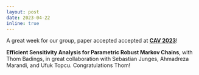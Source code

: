 ```yaml
---
layout: post
date: 2023-04-22
inline: true
---
```


A great week for our group, paper accepted accepted at <a href='http://www.i-cav.org/2023/' target='_blank'><b>CAV 2023</b></a>!

<b>Efficient Sensitivity Analysis for Parametric Robust Markov Chains</b>, with Thom Badings, in great collaboration with Sebastian Junges, Ahmadreza Marandi, and Ufuk Topcu. Congratulations Thom!

